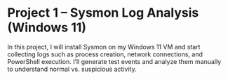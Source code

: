 # Project 1 – Sysmon Log Analysis (Windows 11)

In this project, I will install Sysmon on my Windows 11 VM and start collecting logs such as process creation, network connections, and PowerShell execution. I’ll generate test events and analyze them manually to understand normal vs. suspicious activity.
